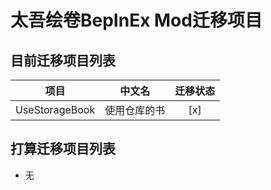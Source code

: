 # 太吾绘卷BepInEx Mod迁移项目

## 目前迁移项目列表
| 项目 | 中文名 | 迁移状态 |
| :---: | :---: | :---: |
| UseStorageBook | 使用仓库的书 | [x] |

## 打算迁移项目列表
- 无
